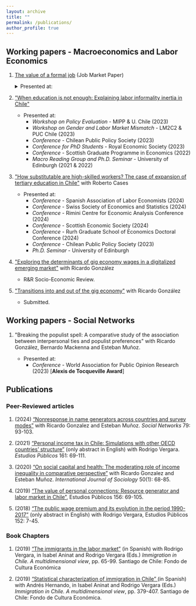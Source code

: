 ```yaml
---
layout: archive
title: ""
permalink: /publications/
author_profile: true
---
```


## Working papers - Macroeconomics and Labor Economics

1. [The value of a formal job](/files/Informality_and_job_ladder.pdf) (Job Market Paper)

    <details>
      <summary> Presented at: </summary>
      - *Workshop on Gender and Labor Market Mismatch* - LM2C2 & PUC Chile (2024) (Scheduled)
      - *Conference* - European Association of Labour Economists: Job Market Session (2024)
      - *Macro Reading Group* - University of Edinburgh (2023 & 2024)
    </details>
    
2. ["When education is not enough: Explaining labor informality inertia in Chile"](/files/Informality_and_education.pdf)
   
   * Presented at:
     - *Workshop on Policy Evaluation* - MIPP & U. Chile (2023)
     - *Workshop on Gender and Labor Market Mismatch* - LM2C2 & PUC Chile (2023)
     - *Conference* - Chilean Public Policy Society (2023)
     - *Conference for PhD Students* - Royal Economic Society (2023)
     - *Conference* - Scottish Graduate Programme in Economics (2022)
     - *Macro Reading Group and Ph.D. Seminar* - University of Edinburgh (2021 & 2022)

3. ["How substitutable are high-skilled workers? The case of expansion of tertiary education in Chile"](/files/Elasticity_of_substitution.pdf) with Roberto Cases
 
   * Presented at:
     - *Conference* - Spanish Association of Labor Economists (2024)
     - *Conference* - Swiss Society of Economics and Statistics (2024)
     - *Conference* - Rimini Centre for Economic Analysis Conference (2024)
     - *Conference* - Scottish Economic Society (2024)
     - *Conference* - Rurh Graduate School of Economics Doctoral Conference (2024)
     - *Conference* - Chilean Public Policy Society (2023)
     - *Ph.D. Seminar* - University of Edinburgh
    
4. ["Exploring the determinants of gig economy wages in a digitalized emerging market"](/files/Gig_wages.pdf) with Ricardo González

   * R&R Socio-Economic Review.
  
5. ["Transitions into and out of the gig economy"](/files/Gig_transitions.pdf) with Ricardo González

   * Submitted.

## Working papers - Social Networks

1. "Breaking the populist spell: A comparative study of the association between interpersonal ties and populist preferences" with Ricardo González, Bernardo Mackenna and Esteban Muñoz.

   * Presented at:
     - *Conference* - World Association for Public Opinion Research (2023) [**Alexis de Tocqueville Award**]

## Publications
### Peer-Reviewed articles

1. (2024) <a href="https://doi.org/10.1016/j.socnet.2024.06.002"> “Nonresponse in name generators across countries and survey modes”</a> with Ricardo Gonzalez and Esteban Muñoz. *Social Networks* 79: 93-103.

2. (2021) <a href="https://doi.org/10.38178/07183089/165320629"> “Personal income tax in Chile: Simulations with other OECD countries’ structure”</a> (only abstract in English) with Rodrigo Vergara. *Estudios Públicos* 161: 69-111.

3. (2020) <a href="https://www.tandfonline.com/doi/abs/10.1080/00207659.2019.1709138#:~:text=In%20sum%2C%20our%20results%20suggest,countries%20with%20low%20income%20inequality.">“On social capital and health: The moderating role of income inequality in comparative perspective”</a> with Ricardo Gonzalez and Esteban Muñoz. *International Journal of Sociology* 50(1): 68-85.

4. (2019) <a href="https://www.tandfonline.com/doi/abs/10.1080/00207659.2019.1709138#:~:text=In%20sum%2C%20our%20results%20suggest,countries%20with%20low%20income%20inequality.">“The value of personal connections: Resource generator and labor market in Chile”</a>, Estudios Públicos 156: 69-105.

5. (2018) <a href="https://www.tandfonline.com/doi/abs/10.1080/00207659.2019.1709138#:~:text=In%20sum%2C%20our%20results%20suggest,countries%20with%20low%20income%20inequality.">“The public wage premium and its evolution in the period 1990-2017”</a> (only abstract in English) with Rodrigo Vergara, Estudios Públicos 152: 7-45.

### Book Chapters

1. (2019) <a href="https://www.cepchile.cl/wp-content/uploads/2022/09/librocep_inmigracion.pdf"> “The immigrants in the labor market”</a> (in Spanish) with Rodrigo Vergara, in Isabel Aninat and Rodrigo Vergara (Eds.) *Immigration in Chile. A multidimensional view*, pp. 65-99. Santiago de Chile: Fondo de Cultura Económica

2. (2019) <a href="https://www.cepchile.cl/wp-content/uploads/2022/09/librocep_inmigracion.pdf"> “Statistical characterization of immigration in Chile” </a> (in Spanish) with Andrés Hernando, in Isabel Aninat and Rodrigo Vergara (Eds.) *Immigration in Chile. A multidimensional view*, pp. 379-407. Santiago de Chile: Fondo de Cultura Económica.

